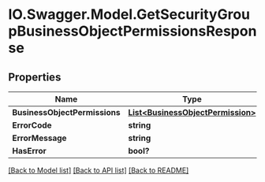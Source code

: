 # IO.Swagger.Model.GetSecurityGroupBusinessObjectPermissionsResponse
## Properties

Name | Type | Description | Notes
------------ | ------------- | ------------- | -------------
**BusinessObjectPermissions** | [**List&lt;BusinessObjectPermission&gt;**](BusinessObjectPermission.md) |  | [optional] 
**ErrorCode** | **string** |  | [optional] 
**ErrorMessage** | **string** |  | [optional] 
**HasError** | **bool?** |  | [optional] 

[[Back to Model list]](../README.md#documentation-for-models) [[Back to API list]](../README.md#documentation-for-api-endpoints) [[Back to README]](../README.md)

